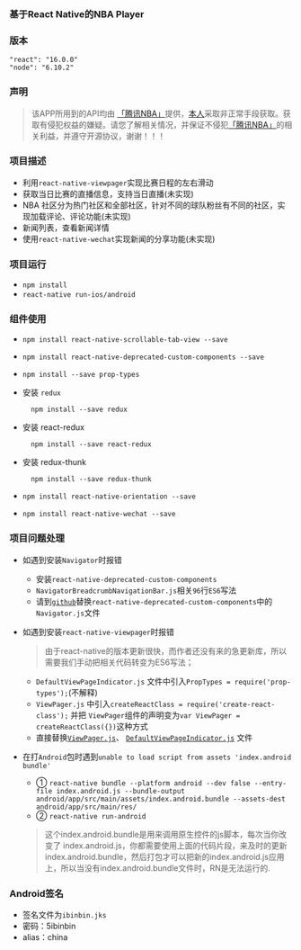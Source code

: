 ### 基于React Native的NBA Player

### 版本
`"react": "16.0.0"`  
`"node": "6.10.2"`

### 声明
> 该APP所用到的API均由 [「腾讯NBA」](http://sports.qq.com/nba/)提供，[本人](https://github.com/5ibinbin)采取非正常手段获取。获取有侵犯权益的嫌疑。请您了解相关情况，并保证不侵犯[「腾讯NBA」](http://sports.qq.com/nba/)的相关利益，并遵守开源协议，谢谢！！！

### 项目描述
- 利用`react-native-viewpager`实现比赛日程的左右滑动
- 获取当日比赛的直播信息，支持当日直播(未实现)
- NBA 社区分为热门社区和全部社区，针对不同的球队粉丝有不同的社区，实现加载评论、评论功能(未实现)
- 新闻列表，查看新闻详情
- 使用`react-native-wechat`实现新闻的分享功能(未实现)

### 项目运行

- `npm install`
- `react-native run-ios/android`

### 组件使用
- `npm install react-native-scrollable-tab-view --save`
- `npm install react-native-deprecated-custom-components --save`
- `npm install --save prop-types`
- 安装 `redux`
			
		npm install --save redux

- 安装 react-redux

		npm install --save react-redux

- 安装 redux-thunk  

		npm install --save redux-thunk
- `npm install react-native-orientation --save`
- `npm install react-native-wechat --save`



### 项目问题处理
- 如遇到安装`Navigator`时报错
	- 安装`react-native-deprecated-custom-components`
	- `NavigatorBreadcrumbNavigationBar.js`相关`96`行`ES6`写法
	- 请到[`github`](https://github.com/facebookarchive/react-native-custom-components/blob/master/src/Navigator.js)替换`react-native-deprecated-custom-components`中的`Navigator.js`文件
-  如遇到安装`react-native-viewpager`时报错
	
	> 由于react-native的版本更新很快，而作者还没有来的急更新库，所以需要我们手动把相关代码转变为ES6写法；
	- `DefaultViewPageIndicator.js` 文件中引入`PropTypes = require('prop-types');`(不解释)
	- `ViewPager.js` 中引入`createReactClass = require('create-react-class');` 并把 `ViewPager`组件的声明变为`var ViewPager = createReactClass({})`这种方式
	- 直接替换[`ViewPager.js`](https://github.com/5ibinbin/react-native-nba/blob/master/output/ViewPager.js)、 [`DefaultViewPageIndicator.js`](https://github.com/5ibinbin/react-native-nba/blob/master/output/DefaultViewPageIndicator.js) 文件
- 在打`Android`包时遇到`unable to load script from assets 'index.android bundle'`
	- ① `react-native bundle --platform android --dev false --entry-file index.android.js --bundle-output android/app/src/main/assets/index.android.bundle --assets-dest android/app/src/main/res/`
	- ② `react-native run-android`

	> 这个index.android.bundle是用来调用原生控件的js脚本，每次当你改变了 index.android.js，你都需要使用上面的代码片段，来及时的更新index.android.bundle，然后打包才可以把新的index.android.js应用上，所以当没有index.android.bundle文件时，RN是无法运行的.

### Android签名

- 签名文件为`ibinbin.jks`
- 密码：5ibinbin
- alias：china